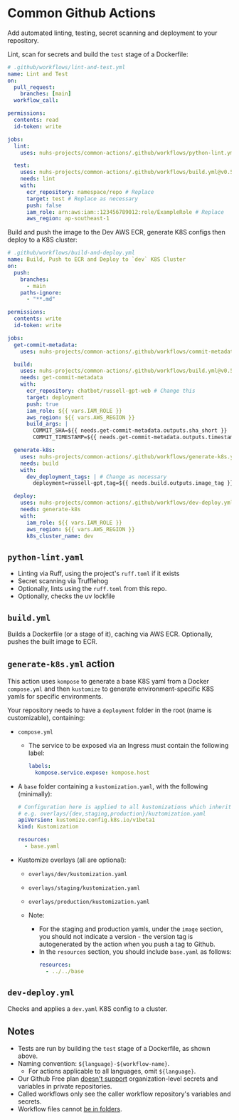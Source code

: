 # Common Github Actions

Add automated linting, testing, secret scanning and deployment to your repository.

Lint, scan for secrets and build the `test` stage of a Dockerfile:

```yaml
# .github/workflows/lint-and-test.yml
name: Lint and Test
on:
  pull_request:
    branches: [main]
  workflow_call:

permissions:
  contents: read
  id-token: write

jobs:
  lint:
    uses: nuhs-projects/common-actions/.github/workflows/python-lint.yml@v0.5

  test:
    uses: nuhs-projects/common-actions/.github/workflows/build.yml@v0.5
    needs: lint
    with:
      ecr_repository: namespace/repo # Replace
      target: test # Replace as necessary
      push: false
      iam_role: arn:aws:iam::123456789012:role/ExampleRole # Replace
      aws_region: ap-southeast-1
```

Build and push the image to the Dev AWS ECR, generate K8S configs then deploy to a K8S cluster:

```yaml
# .github/workflows/build-and-deploy.yml
name: Build, Push to ECR and Deploy to `dev` K8S Cluster
on:
  push:
    branches:
      - main
    paths-ignore:
      - "**.md"

permissions:
  contents: write
  id-token: write

jobs:
  get-commit-metadata:
    uses: nuhs-projects/common-actions/.github/workflows/commit-metadata.yml@v0.5

  build:
    uses: nuhs-projects/common-actions/.github/workflows/build.yml@v0.5
    needs: get-commit-metadata
    with:
      ecr_repository: chatbot/russell-gpt-web # Change this
      target: deployment
      push: true
      iam_role: ${{ vars.IAM_ROLE }}
      aws_region: ${{ vars.AWS_REGION }}
      build_args: |
        COMMIT_SHA=${{ needs.get-commit-metadata.outputs.sha_short }}
        COMMIT_TIMESTAMP=${{ needs.get-commit-metadata.outputs.timestamp }}

  generate-k8s:
    uses: nuhs-projects/common-actions/.github/workflows/generate-k8s.yml@v0.5
    needs: build
    with:
      dev_deployment_tags: | # Change as necessary
        deployment=russell-gpt,tag=${{ needs.build.outputs.image_tag }}

  deploy:
    uses: nuhs-projects/common-actions/.github/workflows/dev-deploy.yml@v0.5
    needs: generate-k8s
    with:
      iam_role: ${{ vars.IAM_ROLE }}
      aws_region: ${{ vars.AWS_REGION }}
      k8s_cluster_name: dev
```

## `python-lint.yaml`

- Linting via Ruff, using the project's `ruff.toml` if it exists
- Secret scanning via Trufflehog
- Optionally, lints using the `ruff.toml` from this repo.
- Optionally, checks the uv lockfile

## `build.yml`

Builds a Dockerfile (or a stage of it), caching via AWS ECR. Optionally, pushes the built image to ECR.

## `generate-k8s.yml` action

This action uses `kompose` to generate a base K8S yaml from a Docker `compose.yml` and then `kustomize` to generate environment-specific K8S yamls for specific environments.

Your repository needs to have a `deployment` folder in the root (name is customizable), containing:

- `compose.yml`

  - The service to be exposed via an Ingress must contain the following label:
    ```yaml
    labels:
      kompose.service.expose: kompose.host
    ```

- A `base` folder containing a `kustomization.yaml`, with the following (minimally):

  ```yaml
  # Configuration here is applied to all kustomizations which inherit this
  # e.g. overlays/{dev,staging,production}/kuztomization.yaml
  apiVersion: kustomize.config.k8s.io/v1beta1
  kind: Kustomization

  resources:
    - base.yaml
  ```

- Kustomize overlays (all are optional):

  - `overlays/dev/kustomization.yaml`
  - `overlays/staging/kustomization.yaml`
  - `overlays/production/kustomization.yaml`
  - Note:

    - For the staging and production yamls, under the `image` section, you should not indicate a version - the version tag is autogenerated by the action when you push a tag to Github.
    - In the `resources` section, you should include `base.yaml` as follows:
      ```yaml
      resources:
        - ../../base
      ```

## `dev-deploy.yml`

Checks and applies a `dev.yaml` K8S config to a cluster.

## Notes

- Tests are run by building the `test` stage of a Dockerfile, as shown above.
- Naming convention: `${language}-${workflow-name}`.
  - For actions applicable to all languages, omit `${language}`.
- Our Github Free plan [doesn't support] organization-level secrets and variables in private repositories.
- Called workflows only see the caller workflow repository's variables and secrets.
- Workflow files cannot [be in folders].

[doesn't support]: https://docs.github.com/en/actions/writing-workflows/choosing-what-your-workflow-does/store-information-in-variables#creating-configuration-variables-for-an-organization
[be in folders]: https://github.com/orgs/community/discussions/10773

